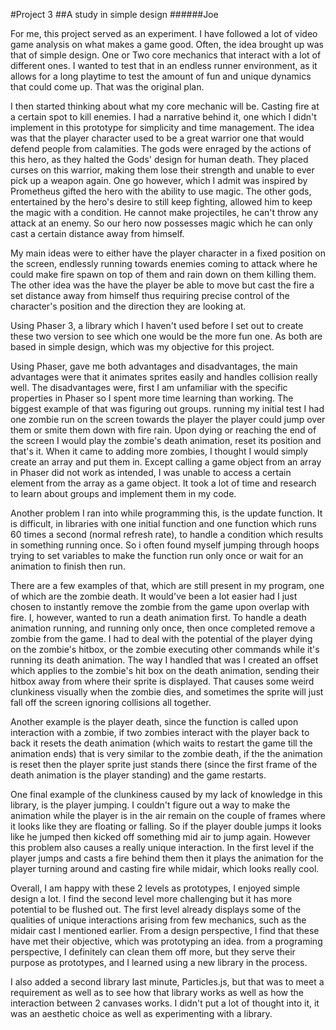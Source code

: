 
#Project 3
##A study in simple design
######Joe

For me, this project served as an experiment. I have followed a lot of video game analysis on what makes a game good. Often, the idea brought up was that of simple design. One or Two core mechanics that interact with a lot of different ones. I wanted to test that in an endless runner environment, as it allows for a long playtime to test the amount of fun and unique dynamics that could come up. That was the original plan. 

I then started thinking about what my core mechanic will be. Casting fire at a certain spot to kill enemies. I had a narrative behind it, one which I didn't implement in this prototype for simplicity and time management. The idea was that the player character used to be a great warrior one that would defend people from calamities. The gods were enraged by the actions of this hero, as they halted the Gods' design for human death. They placed curses on this warrior, making them lose their strength and unable to ever pick up a weapon again. One go however, which I admit was inspired by Prometheus gifted the hero with the ability to use magic. The other gods, entertained by the hero's desire to still keep fighting, allowed him to keep the magic with a condition. He cannot make projectiles, he can't throw any attack at an enemy. So our hero now possesses magic which he can only cast a certain distance away from himself. 

My main ideas were to either have the player character in a fixed position on the screen, endlessly running towards enemies coming to attack where he could make fire spawn on top of them and rain down on them killing them. The other idea was the have the player be able to move but cast the fire a set distance away from himself thus requiring precise control of the character's position and the direction they are looking at. 

Using Phaser 3, a library which I haven't used before I set out to create these two version to see which one would be the more fun one. As both are based in simple design, which was my objective for this project.

Using Phaser, gave me both advantages and disadvantages, the main advantages were that it animates sprites easily and handles collision really well. 
The disadvantages were, first I am unfamiliar with the specific properties in Phaser so I spent more time learning than working. The biggest example of that was figuring out groups. running my initial test I had one zombie run on the screen towards the player the player could jump over them or smite them down with fire rain. Upon dying or reaching the end of the screen I would play the zombie's death animation, reset its position and that's it. When it came to adding more zombies, I thought I would simply create an array and put them in. Except calling a game object from an array in Phaser did not work as intended, I was unable to access a certain element from the array as a game object. It took a lot of time and research to learn about groups and implement them in my code. 

Another problem I ran into while programming this, is the update function. It is difficult, in libraries with one initial function and one function which runs 60 times a second (normal refresh rate), to handle a condition which results in something running once. So i often found myself jumping through hoops trying to set variables to make the function run only once or wait for an animation to finish then run. 

There are a few examples of that, which are still present in my program, one of which are the zombie death. It would've been a lot easier had I just chosen to instantly remove the zombie from the game upon overlap with fire. I, however, wanted to run a death animation first. To handle a death animation running, and running only once, then once completed remove a zombie from the game. I had to deal with the potential of the player dying on the zombie's hitbox, or the zombie executing other commands while it's running its death animation. The way I handled that was I created an offset which applies to the zombie's hit box on the death animation, sending their hitbox away from where their sprite is displayed. That causes some weird clunkiness visually when the zombie dies, and sometimes the sprite will just fall off the screen ignoring collisions all together.  

Another example is the player death, since the function is called upon interaction with a zombie, if two zombies interact with the player back to back it resets the death animation (which waits to restart the game till the animation ends) that is very similar to the zombie death, if the the animation is reset then the player sprite just stands there (since the first frame of the death animation is the player standing) and the game restarts.

One final example of the clunkiness caused by my lack of knowledge in this library, is the player jumping. I couldn't figure out a way to make the animation while the player is in the air remain on the couple of frames where it looks like they are floating or falling. So if the player double jumps it looks like he jumped then kicked off something mid air to jump again. However this problem also causes a really unique interaction. In the first level if the player jumps and casts a fire behind them then it plays the animation for the player turning around and casting fire while midair, which looks really cool.

Overall, I am happy with these 2 levels as prototypes, I enjoyed simple design a lot. I find the second level more challenging but it has more potential to be flushed out. The first level already displays some of the qualities of unique interactions arising from few mechanics, such as the midair cast I mentioned earlier. From a design perspective, I find that these have met their objective, which was prototyping an idea. from a programing perspective, I definitely can clean them off more, but they serve their purpose as prototypes, and I learned using a new library in the process.

I also added a second library last minute, Particles.js, but that was to meet a requirement as well as to see how that library works as well as how the interaction between 2 canvases works. I didn't put a lot of thought into it, it was an aesthetic choice as well as experimenting with a library. 